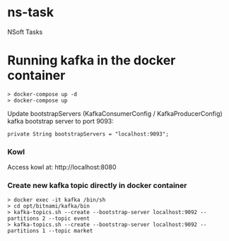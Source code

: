 # ns-task
NSoft Tasks

# Running kafka in the docker container
```
> docker-compose up -d
> docker-compose up
```

Update bootstrapServers (KafkaConsumerConfig / KafkaProducerConfig) kafka bootstrap server to port 9093:
```
private String bootstrapServers = "localhost:9093";
```

### Kowl
Access kowl at:
http://localhost:8080

### Create new kafka topic directly in docker container
```
> docker exec -it kafka /bin/sh
> cd opt/bitnami/kafka/bin
> kafka-topics.sh --create --bootstrap-server localhost:9092 --partitions 2 --topic event
> kafka-topics.sh --create --bootstrap-server localhost:9092 --partitions 1 --topic market